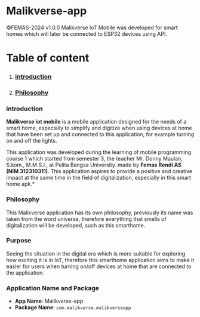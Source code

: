 # Malikverse-app
©FEMAS-2024 v1.0.0  Malikverse IoT Mobile was developed for smart homes which will later be connected to ESP32 devices using API.

# Table of content

 1. ### [introduction](###%20introduction)
 2. ### [Philosophy](###%20Philosophy)

### introduction

**Malikverse iot mobile** is a mobile application designed for the needs of a smart home, especially to simplify and digitize when using devices at home that have been set up and connected to this application, for example turning on and off the lights.

This application was developed during the learning of mobile programming course 1 which started from semester 3, the teacher Mr. Donny Maulan, S.kom., M.M.S.I., at Pelita Bangsa University. made by **Femas Rendi AS (NIM 312310311)**.
This application aspires to provide a positive and creative impact at the same time in the field of digitalization, especially in this smart home apk.*

### Philosophy

  
This Malikverse application has its own philosophy, previously its name was taken from the word universe, therefore everything that smells of digitalization will be developed, such as this smarthome.

### Purpose

  
Seeing the situation in the digital era which is more suitable for exploring how exciting it is in IoT, therefore this smarthome application aims to make it easier for users when turning on/off devices at home that are connected to the application.
### Application Name and Package

-   **App Name**: Malikverse-app
-   **Package Name**:  `com.malikverse.malikverseapp`

